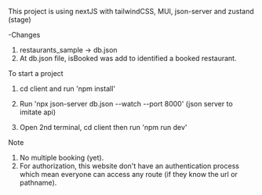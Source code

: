 This project is using nextJS with tailwindCSS, MUI, json-server and zustand (stage)

-Changes
1. restaurants_sample -> db.json
2. At db.json file, isBooked was add to identified a booked restaurant.

To start a project

1. cd client and run 'npm install'

2. Run 'npx json-server db.json --watch --port 8000' (json server to imitate api)

3. Open 2nd terminal, cd client then run 'npm run dev'


Note
1. No multiple booking (yet).
2. For authorization, this website don't have an authentication process which mean everyone can access any route (if they know the url or pathname).

